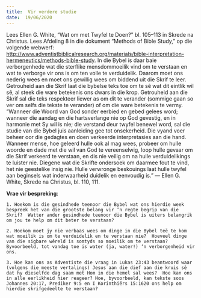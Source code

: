 ```yaml
---
title:  Vir verdere studie
date:  19/06/2020
---
```


Lees Ellen G. White, “Wat om met Twyfel te Doen?” bl. 105–113 in Skrede na Christus. Lees Afdeling 8 in die dokument “Methods of Bible Study,” op die volgende webwerf: http://www.adventistbiblicalresearch.org/materials/bible-interpretation-hermeneutics/methods-bible-study. In die Bybel is daar baie verborgenhede wat die sterflike mensdommoeilik vind om te verstaan en wat te verborge vir ons is om ten volle te verduidelik. Daarom moet ons nederig wees en moet ons gewillig wees om biddend uit die Skrif te leer. Getrouheid aan die Skrif laat die bybelse teks toe om te sê wat dit eintlik wil sê, al steek die ware betekenis ons dwars in die krop. Getrouheid aan die Skrif sal die teks respekteer liewer as om dit te verander (sommige gaan so ver om selfs die tekste te verander) of om die ware betekenis te vermy. “Wanneer die Woord van God sonder eerbied en gebed gelees word; wanneer die aandag en die hartsverlange nie op God gevestig, en in harmonie met Sy wil is nie;  die verstand deur twyfel benewel word, sal die studie van die Bybel juis aanleiding gee tot onsekerheid.  Die vyand voer beheer oor die gedagtes en doen verkeerde interpretasies aan die hand.  Wanneer mense, hoe geleerd hulle ook al mag wees, probeer om hulle woorde en dade met die wil van God te vereenselwig, loop hulle gevaar om die Skrif verkeerd te verstaan, en dis nie veilig om na hulle verduidelikings te luister nie. Diegene wat die Skrifte ondersoek om daarmee fout te vind, het nie geestelike insig nie. Hulle verwronge beskouings laat hulle twyfel aan beginsels wat inderwaarheid duidelik en eenvoudig is.” — Ellen G. White, Skrede na Christus, bl. 110, 111.

**Vrae vir bespreking**:

`1. Hoekom is die gesindhede teenoor die Bybel wat ons hierdie week bespreek het van die grootste belang vir ‘n regte begrip van die Skrif?  Watter ander gesindhede teenoor die Bybel is uiters belangrik om jou te help om dit beter te verstaan?`

`2. Hoekom moet jy nie verbaas wees om dinge in die Bybel teë te kom wat moeilik is om te verduidelik en te verstaan nie?  Hoeveel dinge van die sigbare wêreld is somtyds so moeilik om te verstaan?  Byvoorbeeld, tot vandag toe is water (ja, water!) ‘n verborgenheid vir ons.`

`3. Hoe kan ons as Adventiste die vraag in Lukas 23:43 beantwoord waar (volgens die meeste vertalings) Jesus aan die dief aan die kruis sê dat hy dieselfde dag saam met Hom in die hemel sal wees?  Hoe kan ons in alle eerlikheid hier reageer? Hoe, byvoorbeeld, kan tekste soos Johannes 20:17, Prediker 9:5 en I Korinthiërs 15:1620 ons help om hierdie skrifgedeelte te verstaan?`